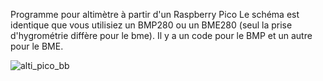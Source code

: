 Programme pour altimètre à partir d'un Raspberry Pico
Le schéma est identique que vous utilisiez un BMP280 ou un BME280 (seul la prise d'hygrométrie diffère pour le bme).
Il y a un code pour le BMP et un autre pour le BME.

![alti_pico_bb](https://github.com/ProfMarguerat/Alti-Pico/assets/171016883/e41e84d7-90ad-4757-94a7-2bae566485ba)
